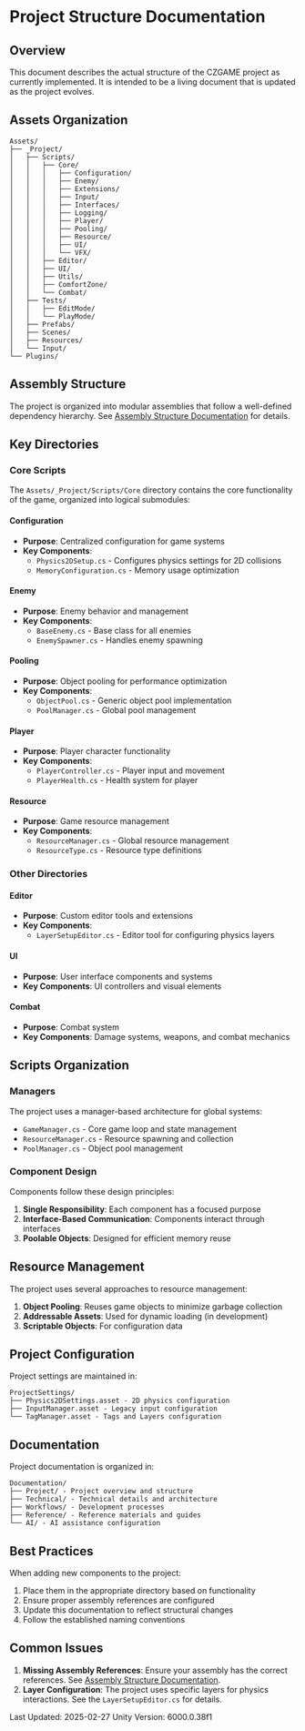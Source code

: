 # Project Structure Documentation

## Overview

This document describes the actual structure of the CZGAME project as currently implemented. It is intended to be a living document that is updated as the project evolves.

## Assets Organization

```
Assets/
├── _Project/
│   ├── Scripts/
│   │   ├── Core/
│   │   │   ├── Configuration/
│   │   │   ├── Enemy/
│   │   │   ├── Extensions/
│   │   │   ├── Input/
│   │   │   ├── Interfaces/
│   │   │   ├── Logging/
│   │   │   ├── Player/
│   │   │   ├── Pooling/
│   │   │   ├── Resource/
│   │   │   ├── UI/
│   │   │   └── VFX/
│   │   ├── Editor/
│   │   ├── UI/
│   │   ├── Utils/
│   │   ├── ComfortZone/
│   │   └── Combat/
│   ├── Tests/
│   │   ├── EditMode/
│   │   └── PlayMode/
│   ├── Prefabs/
│   ├── Scenes/
│   ├── Resources/
│   └── Input/
└── Plugins/
```

## Assembly Structure

The project is organized into modular assemblies that follow a well-defined dependency hierarchy. See [Assembly Structure Documentation](../Technical/Architecture/AssemblyStructure.md) for details.

## Key Directories

### Core Scripts

The `Assets/_Project/Scripts/Core` directory contains the core functionality of the game, organized into logical submodules:

#### Configuration
- **Purpose**: Centralized configuration for game systems
- **Key Components**: 
  - `Physics2DSetup.cs` - Configures physics settings for 2D collisions
  - `MemoryConfiguration.cs` - Memory usage optimization

#### Enemy
- **Purpose**: Enemy behavior and management
- **Key Components**:
  - `BaseEnemy.cs` - Base class for all enemies
  - `EnemySpawner.cs` - Handles enemy spawning

#### Pooling
- **Purpose**: Object pooling for performance optimization
- **Key Components**:
  - `ObjectPool.cs` - Generic object pool implementation
  - `PoolManager.cs` - Global pool management

#### Player
- **Purpose**: Player character functionality
- **Key Components**:
  - `PlayerController.cs` - Player input and movement
  - `PlayerHealth.cs` - Health system for player

#### Resource
- **Purpose**: Game resource management
- **Key Components**:
  - `ResourceManager.cs` - Global resource management
  - `ResourceType.cs` - Resource type definitions

### Other Directories

#### Editor
- **Purpose**: Custom editor tools and extensions
- **Key Components**:
  - `LayerSetupEditor.cs` - Editor tool for configuring physics layers

#### UI
- **Purpose**: User interface components and systems
- **Key Components**: UI controllers and visual elements

#### Combat
- **Purpose**: Combat system
- **Key Components**: Damage systems, weapons, and combat mechanics

## Scripts Organization

### Managers

The project uses a manager-based architecture for global systems:

- `GameManager.cs` - Core game loop and state management
- `ResourceManager.cs` - Resource spawning and collection
- `PoolManager.cs` - Object pool management

### Component Design

Components follow these design principles:

1. **Single Responsibility**: Each component has a focused purpose
2. **Interface-Based Communication**: Components interact through interfaces
3. **Poolable Objects**: Designed for efficient memory reuse

## Resource Management

The project uses several approaches to resource management:

1. **Object Pooling**: Reuses game objects to minimize garbage collection
2. **Addressable Assets**: Used for dynamic loading (in development)
3. **Scriptable Objects**: For configuration data

## Project Configuration

Project settings are maintained in:

```
ProjectSettings/
├── Physics2DSettings.asset - 2D physics configuration
├── InputManager.asset - Legacy input configuration
└── TagManager.asset - Tags and Layers configuration
```

## Documentation

Project documentation is organized in:

```
Documentation/
├── Project/ - Project overview and structure
├── Technical/ - Technical details and architecture
├── Workflows/ - Development processes
├── Reference/ - Reference materials and guides
└── AI/ - AI assistance configuration
```

## Best Practices

When adding new components to the project:

1. Place them in the appropriate directory based on functionality
2. Ensure proper assembly references are configured
3. Update this documentation to reflect structural changes
4. Follow the established naming conventions

## Common Issues

1. **Missing Assembly References**: Ensure your assembly has the correct references. See [Assembly Structure Documentation](../Technical/Architecture/AssemblyStructure.md).
2. **Layer Configuration**: The project uses specific layers for physics interactions. See the `LayerSetupEditor.cs` for details.

Last Updated: 2025-02-27
Unity Version: 6000.0.38f1 